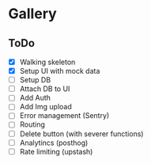 # Gallery

## ToDo
 
 - [x] Walking skeleton
 - [x] Setup UI with mock data
 - [ ] Setup DB
 - [ ] Attach DB to UI
 - [ ] Add Auth
 - [ ] Add Img upload
 - [ ] Error management (Sentry)
 - [ ] Routing
 - [ ] Delete button (with severer functions)
 - [ ] Analytincs (posthog) 
 - [ ] Rate limiting (upstash)